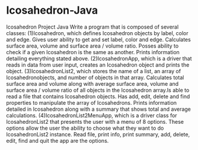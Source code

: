# Icosahedron-Java
Icosahedron Project Java 
Write a program that is composed of several classes: 
(1)Icosahedron, which defines Icosahedron objects by label, color and edge. Gives user ability to get and set label, color and edge. Calculates surface area, volume and surface area / volume ratio. Posses ability to check if a given Icosahedron is the same as another. Prints information detailing everything stated above.
(2)IcosahedronApp, which is a driver that reads in data from user input, creates an Icosahedron object and prints the object. 
(3)IcosahedronList2, which stores the name of a list, an array of Icosahedronobjects, and number of objects in that array. Calculates total surface area and volume along with average surface area, volume and surface area / volume ratio of all objects in the Icosahedron array.Is able to read a file that contains Icosahedron objects. Has add, edit, delete and find properties to manipulate the array of Icosahedrons. Prints information detailed in Icosahedron along with a summary that shows total and average calculations.
(4)IcosahedronList2MenuApp, which is a driver class for IcosahedronList2 that presents the user with a menu of 8 options. These options allow the user the ability to choose what they want to do IcosahedronList2 instance. Read file, print info, print summary, add, delete, edit, find and quit the app are the options. 
